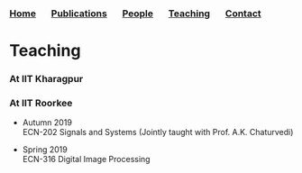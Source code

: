 ### [Home](README.md) &nbsp; &nbsp; &nbsp; [Publications](publications.md) &nbsp; &nbsp; &nbsp; [People](people.md) &nbsp; &nbsp; &nbsp; [Teaching](teaching.md) &nbsp; &nbsp; &nbsp; [Contact](contact.md)

# Teaching
### At IIT Kharagpur

### At IIT Roorkee
* Autumn 2019<br/>
  ECN-202 Signals and Systems (Jointly taught with Prof. A.K. Chaturvedi)

* Spring 2019<br/>
  ECN-316 Digital Image Processing
